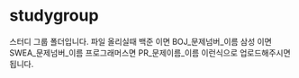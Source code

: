 # studygroup
스터디 그룹 폴더입니다.
파일 올리실때
백준 이면 BOJ_문제넘버_이름
삼성 이면 SWEA_문제넘버_이름
프로그래머스면 PR_문제이름_이름
이런식으로 업로드해주시면 됩니다.
